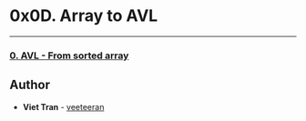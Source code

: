 # 0x0D. Array to AVL

---

### [0. AVL - From sorted array](./0-sorted_array_to_avl.c)

## Author
* **Viet Tran** - [veeteeran](https://github.com/veeteeran)
